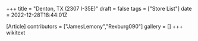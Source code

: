 +++
title = "Denton, TX (2307 I-35E)"
draft = false
tags = ["Store List"]
date = 2022-12-28T18:44:01Z

[Article]
contributors = ["JamesLemony","Rexburg090"]
gallery = []
+++
wikitext